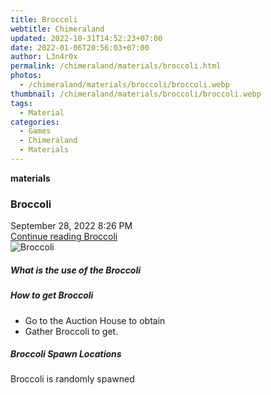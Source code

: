 ```yaml
---
title: Broccoli
webtitle: Chimeraland
updated: 2022-10-31T14:52:23+07:00
date: 2022-01-06T20:56:03+07:00
author: L3n4r0x
permalink: /chimeraland/materials/broccoli.html
photos:
  - /chimeraland/materials/broccoli/broccoli.webp
thumbnail: /chimeraland/materials/broccoli/broccoli.webp
tags:
  - Material
categories:
  - Games
  - Chimeraland
  - Materials
---
```


<section id="bootstrap-wrapper"><link rel="stylesheet" href="https://cdn.statically.io/gh/dimaslanjaka/Web-Manajemen/40ac3225/css/bootstrap-4.5-wrapper.css"/><div class="row g-0 border rounded overflow-hidden flex-md-row mb-4 shadow-sm position-relative"><div class="col p-4 d-flex flex-column position-static"><strong class="d-inline-block mb-2 text-success">materials</strong><h3 class="mb-0">Broccoli</h3><div class="mb-1 text-muted">September 28, 2022 8:26 PM</div><a href="#" class="stretched-link d-none">Continue reading Broccoli</a></div><div class="col-auto d-none d-lg-block"><img src="/chimeraland/materials/broccoli/broccoli.webp" alt="Broccoli"/></div></div><div class="row"><div class="col-lg-6 col-12 mb-2"><div class="card"><div class="card-body"><h5 class="card-title">What is the use of the Broccoli</h5><div class="card-text"><ul></ul></div></div></div></div><div class="col-lg-6 col-12 mb-2"><div class="card"><div class="card-body"><h5 class="card-title">How to get Broccoli</h5><div class="card-text"><ul><li>Go to the Auction House to obtain</li><li>Gather Broccoli to get.</li></ul></div></div></div></div><div class="col-12 mb-2"><h5>Broccoli Spawn Locations</h5><p>Broccoli is randomly spawned</p></div></div></section>